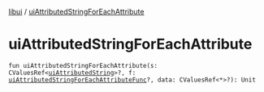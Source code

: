 [libui](index.md) / [uiAttributedStringForEachAttribute](./ui-attributed-string-for-each-attribute.md)

# uiAttributedStringForEachAttribute

`fun uiAttributedStringForEachAttribute(s: CValuesRef<`[`uiAttributedString`](ui-attributed-string.md)`>?, f: `[`uiAttributedStringForEachAttributeFunc`](ui-attributed-string-for-each-attribute-func.md)`?, data: CValuesRef<*>?): Unit`
